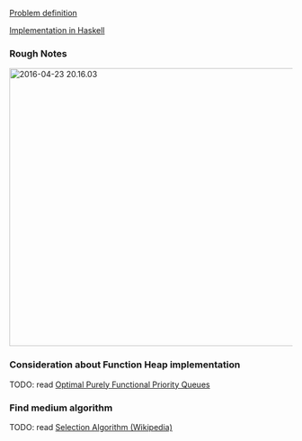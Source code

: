 <!--
{
  "title": "UVA 10041: Vito’s Family",
  "date": "2016-04-23T02:27:10.000Z",
  "category": "",
  "tags": [
    "algorithm",
    "haskell",
    "uva"
  ],
  "draft": false
}
-->

[Problem definition](https://uva.onlinejudge.org/external/100/p10041.pdf)

[Implementation in Haskell](https://github.com/hi-ogawa/haskell_playground/blob/214d8bf17a9e12b5b0376ebeda86d1c71ea64e73/src/Uva/P10041.hs)

### Rough Notes

<a href="http://wp.hiogawa.net/wp-content/uploads/2016/04/2016-04-23-20.16.03-1024x768.jpg" rel="lightbox">
<img class="alignnone wp-image-131 size-large" src="http://wp.hiogawa.net/wp-content/uploads/2016/04/2016-04-23-20.16.03-1024x768.jpg" alt="2016-04-23 20.16.03" width="660" height="495" />
</a>

### Consideration about Function Heap implementation

TODO: read [Optimal Purely Functional Priority Queues](http://citeseerx.ist.psu.edu/viewdoc/summary?doi=10.1.1.48.973)

### Find medium algorithm

TODO: read [Selection Algorithm (Wikipedia)](https://en.wikipedia.org/wiki/Selection_algorithm)